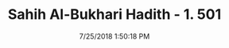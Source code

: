 ---
title        : "Sahih Al-Bukhari Hadith - 1. 501"
date         : 7/25/2018 1:50:18 PM
draft        : false
type         : "hadith"
layout       : "hadith"
BookCode     : "SHB"
VolumeNumber : "1"
HadithNumber : "501"
categories  :  ["Prayer Times-'Offer prayers perfectly'"]
tags  :  ["Ibn Abbas"]
---